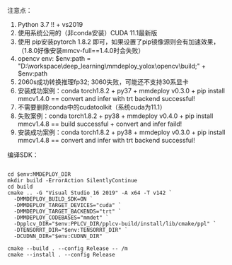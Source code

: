 注意点：

1. Python 3.7 !! + vs2019
2. 使用系统公用的（非conda安装）CUDA 11.1最新版
3. 使用 pip安装pytorch 1.8.2 即可，如果设置了pip镜像源则会有加速效果，  （1.8.0好像安装mmcv-full==1.4.0时会失败）
4. opencv env: $env:path = "D:\workspace\deep_learning\mmdeploy_yolox\opencv\build;" + $env:path
5. 2060s成功转换推理fp32; 3060失败，可能还不支持30系显卡
6. 安装成功案例：conda torch1.8.2 + py37 + mmdeploy v0.3.0 + pip install mmcv1.4.0 == convert and infer with trt backend successful! 
7. 不需要删除conda中的cudatoolkit（系统cuda为11.1）
8. 失败案例：conda torch1.8.2 + py38 + mmdeploy v0.4.0 + pip install mmcv1.4.8 == build successful + convert and infer faild! 
9. 安装成功案例：conda torch1.8.2 + py38 + mmdeploy v0.3.0 + pip install mmcv1.4.8 == convert and infer with trt backend successful! 

编译SDK：

```

cd $env:MMDEPLOY_DIR
mkdir build -ErrorAction SilentlyContinue
cd build
cmake .. -G "Visual Studio 16 2019" -A x64 -T v142 `
  -DMMDEPLOY_BUILD_SDK=ON `
  -DMMDEPLOY_TARGET_DEVICES="cuda" `
  -DMMDEPLOY_TARGET_BACKENDS="trt" `
  -DMMDEPLOY_CODEBASES="mmdet" `
  -Dpplcv_DIR="$env:PPLCV_DIR/pplcv-build/install/lib/cmake/ppl" `
  -DTENSORRT_DIR="$env:TENSORRT_DIR" `
  -DCUDNN_DIR="$env:CUDNN_DIR"

cmake --build . --config Release -- /m
cmake --install . --config Release

```
